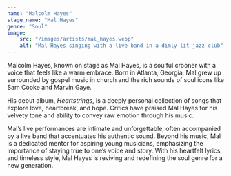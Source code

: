 ```yaml
---
name: "Malcolm Hayes"
stage_name: "Mal Hayes"
genre: "Soul"
image: 
    src: "/images/artists/mal_hayes.webp"
    alt: "Mal Hayes singing with a live band in a dimly lit jazz club"
---
```


Malcolm Hayes, known on stage as Mal Hayes, is a soulful crooner with a voice that feels like a warm embrace. Born in Atlanta, Georgia, Mal grew up surrounded by gospel music in church and the rich sounds of soul icons like Sam Cooke and Marvin Gaye.

His debut album, *Heartstrings*, is a deeply personal collection of songs that explore love, heartbreak, and hope. Critics have praised Mal Hayes for his velvety tone and ability to convey raw emotion through his music.

Mal’s live performances are intimate and unforgettable, often accompanied by a live band that accentuates his authentic sound. Beyond his music, Mal is a dedicated mentor for aspiring young musicians, emphasizing the importance of staying true to one’s voice and story. With his heartfelt lyrics and timeless style, Mal Hayes is reviving and redefining the soul genre for a new generation.
